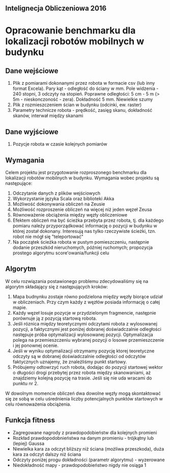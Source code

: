 ## Intelignecja Obliczeniowa 2016

# Opracowanie benchmarku dla lokalizacji robotów mobilnych w budynku

## Dane wejściowe

1. Plik z pomiarami dokonanymi przez robota w formacie csv (lub inny format Excela). Pary kąt - odległość do ściany w mm. Pole widzenia - 240 stopni, 3 odczyty na stopień. Poprawne odległości: 5 cm - 5 m (> 5m - nieskonczoność - zera). Dokładność 5 mm. Niewielkie szumy
2. Plik z rozmieszczeniem ścian w budynku (odcinki, ew. raster)
3. Parametry technicze robota - prędkość, zasięg skanu, dokładność skanów, interwał między skanami

## Dane wyjściowe

1. Pozycje robota w czasie kolejnych pomiarów

## Wymagania

Celem projektu jest przygotowanie rozproszonego benchmarku dla lokalizacji robotów mobilnych w budynku.
Wymagania wobec projektu są następujące:

1. Odczytanie danych z plików wejściowych
2. Wykorzystanie języka Scala oraz biblioteki Akka
3. Możliwość dokonywania obliczeń na Zeusie
4. Możliwość rozproszenie obliczeń na więcej niż jeden węzeł Zeusa
5. Równoważenie obciążenia między węzły obliczeniowe
6. Efektem obliczeń ma być ścieżka przebyta przez robota, tj. dla każdego pomiaru należy przyporządkować informację o pozycji w budynku w której został dokonany. Interesują nas tylko rzeczywiste ścieżki, tzn. robot nie mógł się "teleportować"
7. Na początek ścieżka robota w pustym pomieszczeniu, następnie dodanie przeszkód nieruchomych, później ruchomych; propozycja prostego algorytmu score'owania/funkcji celu

## Algorytm

W celu rozwiązania postawionego problemu zdecydowaliśmy się na algorytm składający się z następujących kroków:

1. Mapa budnynku zostaje równo podzielona między węzły biorące udział w obliczeniach. Przy czym każdy z węzłów posiada informację o całej mapie.
2. Każdy węzeł losuje pozycje w przydzielonym fragmencie, następnie porównuje ją z pozycją startową robota.
3. Jeśli róznica między teoretycznymi odczytami robota z wylosowanej pozycji, a faktycznymi jest poniżej dobranej doświadczalnie odległości następuje próba optymalizacji wylosowanej pozycji. Optymalizacja polega na przemieszczeniu wybranej pozycji o losowe przemieszczenie i jej ponownej ocenie.
4. Jeśli w wyniku optymalizacji otrzymamy pozycję ktorej teoretyczne odczyty są w dobranej doświadczalnie odległości od odczytów faktycznych uznajemy, że znaleźliśmy punkt startowy.
5. Próbujemy odtowrzyć ruch robota, dodając do pozycji startowej wektor o długości drogi przebytej przez robota między skanowaniami, aż znajdziemy kolejną pozycję na trasie. Jeśli się nie uda wracami do punktu nr 2.

W dowolnym momencie obliczeń dwa dowolne węzły mogą skontaktować się ze sobą w celu uśrednienia liczby potencjalnych punktów startowych w celu równoważenia obciążenia.

## Funkcja fitness

- Zagregowane nagrody z prawdopodobieństw dla kolejnych promieni
- Rozkład prawdopodobnieństwa na danym promieniu - trójkątny lub (lepiej) Gaussa
- Niewielka kara za odczyt bliższy niż ściana (możliwa przeszkoda), duża kara za odczyt dalszy niż ściana
- Odczyty poniżej progu dokładności (parametr algorytmu) - wyzerowane
- Niedokładność mapy - prawdopodobieństwo nigdy nie osiąga 1